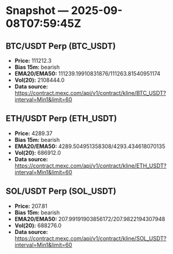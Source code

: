 # Snapshot — 2025-09-08T07:59:45Z

## BTC/USDT Perp (BTC_USDT)
- **Price:** 111212.3
- **Bias 15m:** bearish
- **EMA20/EMA50:** 111239.19910831876/111263.81540951174
- **Vol(20):** 2108444.0
- **Data source:** https://contract.mexc.com/api/v1/contract/kline/BTC_USDT?interval=Min1&limit=60

## ETH/USDT Perp (ETH_USDT)
- **Price:** 4289.37
- **Bias 15m:** bearish
- **EMA20/EMA50:** 4289.504951358308/4293.434618070135
- **Vol(20):** 686912.0
- **Data source:** https://contract.mexc.com/api/v1/contract/kline/ETH_USDT?interval=Min1&limit=60

## SOL/USDT Perp (SOL_USDT)
- **Price:** 207.81
- **Bias 15m:** bearish
- **EMA20/EMA50:** 207.99191903856172/207.9822194307948
- **Vol(20):** 688276.0
- **Data source:** https://contract.mexc.com/api/v1/contract/kline/SOL_USDT?interval=Min1&limit=60
